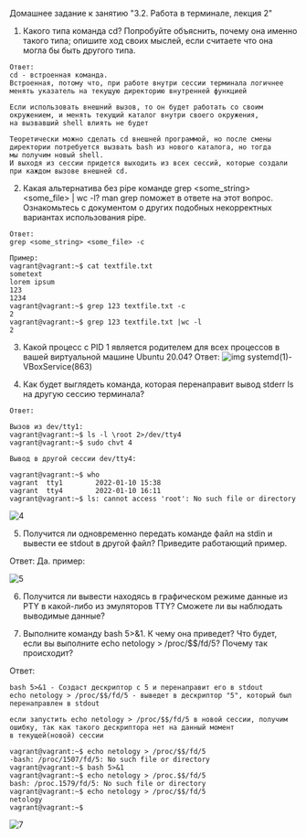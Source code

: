 Домашнее задание к занятию "3.2. Работа в терминале, лекция 2"

1. Какого типа команда cd? Попробуйте объяснить, почему она именно такого типа; опишите ход своих мыслей, если считаете что она могла бы быть другого типа.
```
Ответ:
cd - встроенная команда.
Встроенная, потому что, при работе внутри сессии терминала логичнее менять указатель на текущую директорию внутренней функцией

Если использовать внешний вызов, то он будет работать со своим окружением, и менять текущий каталог внутри своего окружения, 
на вызвавший shell влиять не будет  

Теоретически можно сделать cd внешней программой, но после смены директории потребуется вызвать bash из нового каталога, но тогда 
мы получим новый shell.
И выходя из сессии придется выходить из всех сессий, которые создали при каждом вызове внешней cd.
```

2. Какая альтернатива без pipe команде grep <some_string> <some_file> | wc -l? man grep поможет в ответе на этот вопрос. 
Ознакомьтесь с документом о других подобных некорректных вариантах использования pipe.
```
Ответ:
grep <some_string> <some_file> -c

Пример:
vagrant@vagrant:~$ cat textfile.txt
sometext
lorem ipsum
123
1234
vagrant@vagrant:~$ grep 123 textfile.txt -c
2
vagrant@vagrant:~$ grep 123 textfile.txt |wc -l
2
```

3. Какой процесс с PID 1 является родителем для всех процессов в вашей виртуальной машине Ubuntu 20.04?
Ответ: ![img](https://user-images.githubusercontent.com/94568542/148688518-0a20965a-c444-4240-9ae9-4a450603fb17.jpg) systemd(1)-VBoxService(863)

4. Как будет выглядеть команда, которая перенаправит вывод stderr ls на другую сессию терминала?

```
Ответ:

Вызов из dev/tty1:
vagrant@vagrant:~$ ls -l \root 2>/dev/tty4
vagrant@vagrant:~$ sudo chvt 4

Вывод в другой сессии dev/tty4:    

vagrant@vagrant:~$ who
vagrant  tty1        2022-01-10 15:38 
vagrant  tty4        2022-01-10 16:11 
vagrant@vagrant:~$ ls: cannot access 'root': No such file or directory
```
![4](https://user-images.githubusercontent.com/94568542/148800260-bacc183d-bd79-4d64-99e3-843f2b65de28.jpg)


5. Получится ли одновременно передать команде файл на stdin и вывести ее stdout в другой файл? Приведите работающий пример.

Ответ: Да. пример:

![5](https://user-images.githubusercontent.com/94568542/148794000-b6a7aba8-2eca-4dea-9862-4afcc7f0a437.jpg)

6. Получится ли вывести находясь в графическом режиме данные из PTY в какой-либо из эмуляторов TTY? Сможете ли вы наблюдать выводимые данные?



7. Выполните команду bash 5>&1. К чему она приведет? Что будет, если вы выполните echo netology > /proc/$$/fd/5? Почему так происходит?

Ответ:
```
bash 5>&1 - Создаст дескриптор с 5 и перенаправит его в stdout
echo netology > /proc/$$/fd/5 - выведет в дескриптор "5", который был перенаправлен в stdout

если запустить echo netology > /proc/$$/fd/5 в новой сессии, получим ошибку, так как такого дескриптора нет на данный момент 
в текущей(новой) сессии
    
vagrant@vagrant:~$ echo netology > /proc/$$/fd/5
-bash: /proc/1507/fd/5: No such file or directory
vagrant@vagrant:~$ bash 5>&1
vagrant@vagrant:~$ echo netology > /proc.$$/fd/5
bash: /proc.1579/fd/5: No such file or directory
vagrant@vagrant:~$ echo netology > /proc/$$/fd/5
netology
vagrant@vagrant:~$ 
```
![7](https://user-images.githubusercontent.com/94568542/148802429-087023b3-7d5a-444f-87aa-777211470fcb.jpg)

